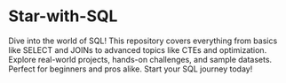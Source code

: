 # Star-with-SQL
Dive into the world of SQL! This repository covers everything from basics like SELECT and JOINs to advanced topics like CTEs and optimization. Explore real-world projects, hands-on challenges, and sample datasets. Perfect for beginners and pros alike. Start your SQL journey today!

